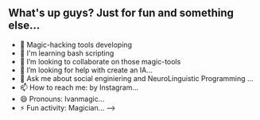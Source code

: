 ## What's up guys? Just for fun and something else...

- 🔭 Magic-hacking tools developing
- 🌱 I'm learning bash scripting
- 👯 I’m looking to collaborate on those magic-tools
- 🤔 I’m looking for help with create an IA...
- 💬 Ask me about social enginiering and NeuroLinguistic Programming ...
- 📫 How to reach me: by Instagram...
- 😄 Pronouns: Ivanmagic...
- ⚡ Fun activity: Magician...
-->
